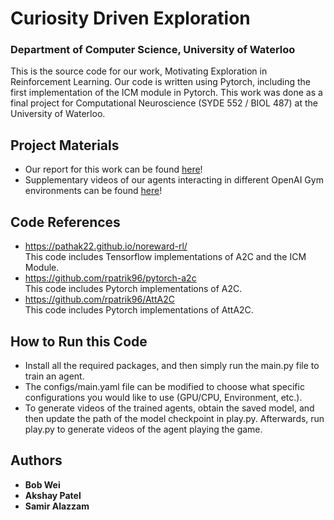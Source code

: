 # Curiosity Driven Exploration
### Department of Computer Science, University of Waterloo
This is the source code for our work, Motivating Exploration in Reinforcement Learning. Our code is written using Pytorch, including the first implementation of the ICM module in Pytorch. This work was done as a final project for Computational Neuroscience (SYDE 552 / BIOL 487) at the University of Waterloo.

## Project Materials
- Our report for this work can be found [here](paper/main.pdf)!
- Supplementary videos of our agents interacting in different OpenAI Gym environments can be found [here](https://drive.google.com/drive/folders/1afjQFvrJse2phQuTrLDE0FhVifQKpM2K?usp=sharing)!

## Code References
- https://pathak22.github.io/noreward-rl/ </br>
This code includes Tensorflow implementations of A2C and the ICM Module.
- https://github.com/rpatrik96/pytorch-a2c </br>
This code includes Pytorch implementations of A2C.
- https://github.com/rpatrik96/AttA2C </br>
This code includes Pytorch implementations of AttA2C.

## How to Run this Code
- Install all the required packages, and then simply run the main.py file to train an agent. 
- The configs/main.yaml file can be modified to choose what specific configurations you would like to use (GPU/CPU, Environment, etc.). 
- To generate videos of the trained agents, obtain the saved model, and then update the path of the model checkpoint in play.py. Afterwards, run play.py to generate videos of the agent playing the game.

## Authors

* **Bob Wei**
* **Akshay Patel**
* **Samir Alazzam**
